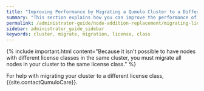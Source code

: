 ```yaml
---
title: "Improving Performance by Migrating a Qumulo Cluster to a Different License Class"
summary: "This section explains how you can improve the performance of a cluster that runs Qumulo Core 6.1.0.3 (or higher) by migrating it a different license class (for example, from hybrid to all-NVMe nodes)."
permalink: /administrator-guide/node-addition-replacement/migrating-license-class.html
sidebar: administrator_guide_sidebar
keywords: cluster, migrate, migration, license, class
---
```


{% include important.html content="Because it isn't possible to have nodes with different license classes in the same cluster, you must migrate all nodes in your cluster to the same license class." %}

For help with migrating your cluster to a different license class, {{site.contactQumuloCare}}.
